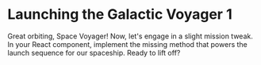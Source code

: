 # Launching the Galactic Voyager 1

Great orbiting, Space Voyager! Now, let's engage in a slight mission tweak. In your React component, implement the missing method that powers the launch sequence for our spaceship. Ready to lift off?